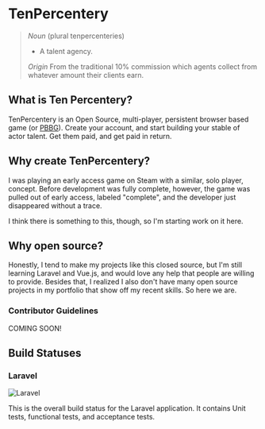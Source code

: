 # TenPercentery
> _Noun_ (plural tenpercenteries)
>
> * A talent agency.
>
> _Origin_ From the traditional 10% commission which agents collect from whatever amount their clients earn.

## What is Ten Percentery?
TenPercentery is an Open Source, multi-player, persistent browser based game (or [PBBG](http://pbbglab.com/pbbg)).
Create your account, and start building your stable of actor talent. Get them paid, and get paid in return.

## Why create TenPercentery?
I was playing an early access game on Steam with a similar, solo player, concept. Before development was fully complete, however, the game was pulled out of early access, labeled "complete", and the developer just disappeared without a trace.

I think there is something to this, though, so I'm starting work on it here.

## Why open source?
Honestly, I tend to make my projects like this closed source, but I'm still learning Laravel and Vue.js, and would love any help that people are willing to provide. Besides that, I realized I also don't have many open source projects in my portfolio that show off my recent skills. So here we are.

### Contributor Guidelines
COMING SOON!

## Build Statuses

### Laravel
![Laravel](https://github.com/anubisthejackle/TenPercentery/workflows/Laravel/badge.svg?branch=master)

This is the overall build status for the Laravel application. It contains Unit tests, functional tests, and acceptance tests.

